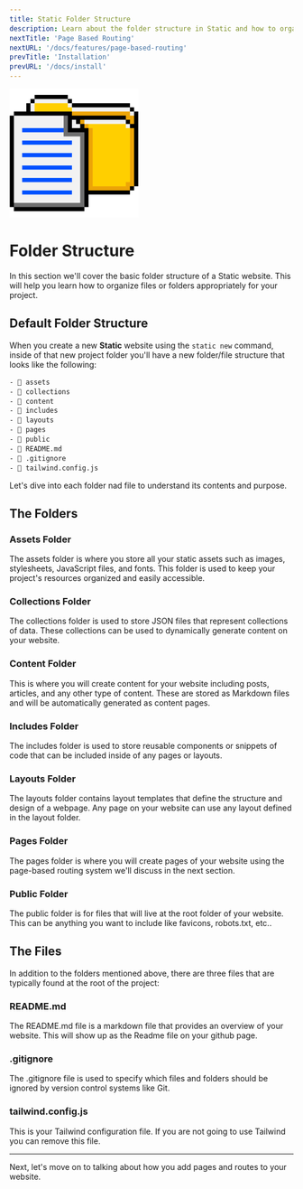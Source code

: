 ```yaml
---
title: Static Folder Structure
description: Learn about the folder structure in Static and how to organize your files.
nextTitle: 'Page Based Routing'
nextURL: '/docs/features/page-based-routing'
prevTitle: 'Installation'
prevURL: '/docs/install'
---
```


<div class="flex items-start px-5 py-5 mb-12 md:mb-5 mt-1 md:translate-y-0 translate-y-5 leading-[18px] bg-neutral-950 border border-yellow-400 rounded-md">
   <img class="hidden w-auto h-12 my-0 mr-5 md:block md:h-20" src="/assets/images/icons/folder-structure.png" />
   <div>
      <h1 class="mb-0 text-base md:text-3xl">Folder Structure</h1>
      <p class="my-1">In this section we'll cover the basic folder structure of a Static website. This will help you learn how to organize files or folders appropriately for your project.</p>
   </div>
</div>

## Default Folder Structure

When you create a new **Static** website using the <code>static new</code> command, inside of that new project folder you'll have a new folder/file structure that looks like the following:

```bash
- 📁 assets
- 📁 collections
- 📁 content
- 📁 includes
- 📁 layouts
- 📁 pages
- 📁 public
- 📄 README.md
- 📄 .gitignore
- 📄 tailwind.config.js
```

Let's dive into each folder nad file to understand its contents and purpose.

## The Folders

### Assets Folder
The assets folder is where you store all your static assets such as images, stylesheets, JavaScript files, and fonts. This folder is used to keep your project's resources organized and easily accessible.

### Collections Folder
The collections folder is used to store JSON files that represent collections of data. These collections can be used to dynamically generate content on your website.

### Content Folder
This is where you will create content for your website including posts, articles, and any other type of content. These are stored as Markdown files and will be automatically generated as content pages.

### Includes Folder
The includes folder is used to store reusable components or snippets of code that can be included inside of any pages or layouts.

### Layouts Folder
The layouts folder contains layout templates that define the structure and design of a webpage. Any page on your website can use any layout defined in the layout folder.

### Pages Folder
The pages folder is where you will create pages of your website using the page-based routing system we'll discuss in the next section.

### Public Folder
The public folder is for files that will live at the root folder of your website. This can be anything you want to include like favicons, robots.txt, etc..

## The Files

In addition to the folders mentioned above, there are three files that are typically found at the root of the project:

### README.md
The README.md file is a markdown file that provides an overview of your website. This will show up as the Readme file on your github page.

### .gitignore
The .gitignore file is used to specify which files and folders should be ignored by version control systems like Git.


### tailwind.config.js
This is your Tailwind configuration file. If you are not going to use Tailwind you can remove this file.

---

Next, let's move on to talking about how you add pages and routes to your website.
